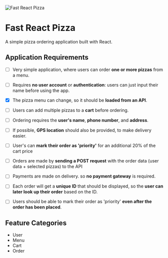 ![Fast React Pizza](https://images.unsplash.com/photo-1567459779655-5ca27f874f44?q=80&w=1473&auto=format&fit=crop&ixlib=rb-4.0.3&ixid=M3wxMjA3fDB8MHxwaG90by1wYWdlfHx8fGVufDB8fHx8fA%3D%3D)

# Fast React Pizza

A simple pizza ordering application built with React.

## Application Requirements

- [ ] Very simple application, where users can order **one or more pizzas** from a menu.

- [ ] Requires **no user account** or **authentication**: users can just input their name before using the app.

- [x] The pizza menu can change, so it should be **loaded from an API**.

- [ ] Users can add multiple pizzas to a **cart** before ordering.

- [ ] Ordering requires the **user's name**, **phone number**, and **address**.

- [ ] If possible, **GPS location** should also be provided, to make delivery easier.

- [ ] User's can **mark their order as 'priority'** for an additional 20% of the cart price

- [ ] Orders are made by **sending a POST request** with the order data (user data + selected pizzas) to the API

- [ ] Payments are made on delivery. so **no payment gateway** is required.

- [ ] Each order will get a **unique ID** that should be displayed, so the **user can later look up their order** based on the ID.

- [ ] Users should be able to mark their order as 'priority' **even after the order has been placed**.

## Feature Categories

- User
- Menu
- Cart
- Order
